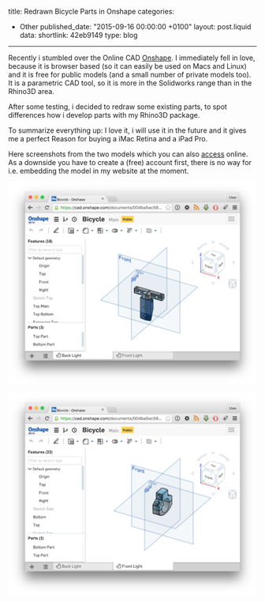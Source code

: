title: Redrawn Bicycle Parts in Onshape
categories:
  - Other
published_date: "2015-09-16 00:00:00 +0100"
layout: post.liquid
data:
  shortlink: 42eb9149
  type: blog
---
Recently i stumbled over the Online CAD [Onshape](https://www.onshape.com). I immediately fell in
love, because it is browser based (so it can easily be used on Macs and Linux) and it is free
for public models (and a small number of private models too).
It is a parametric CAD tool, so it is more in the Solidworks range than in the Rhino3D area.

After some testing, i decided to redraw some existing parts, to spot differences how i develop parts
with my Rhino3D package.

To summarize everything up: I love it, i will use it in the future and it gives me a perfect
Reason for buying a iMac Retina and a iPad Pro.

Here screenshots from the two models which you can also
[access](https://cad.onshape.com/documents/004ba5ec56454e8db5af3c86) online. As a downside you 
have to create a (free) account first, there is no way for i.e. embedding the model in my website 
at the moment.

<!-- more -->

![Front](screenshot_1.png) 

![Back](screenshot_2.png) 
